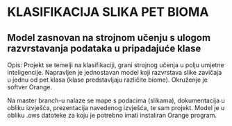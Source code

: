 # KLASIFIKACIJA SLIKA PET BIOMA
## Model zasnovan na strojnom učenju s ulogom razvrstavanja podataka u pripadajuće klase

Opis: Projekt se temelji na klasifikaciji, grani strojnog učenja u polju umjetne inteligencije.
Napravljen je jednostavan model koji razvrstava slike zavičaja u jednu od pet klasa (klase predstavljaju različite biome).
Okruženje je softver Orange.

Na master branch-u nalaze se mape s podacima (slikama), dokumentacija u obliku izvješća, prezentacija navedenog izvješća, te sam projekt. Model je u obliku .ows datoteke za koju je potrebno imati instaliran Orange program.
